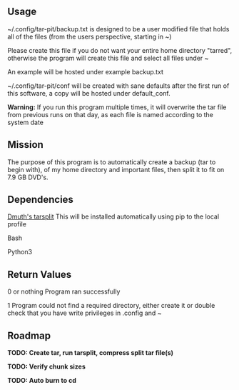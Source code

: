 Usage
--
~/.config/tar-pit/backup.txt is designed to be a user modified file that holds all of the files (from the users perspective, starting in ~)

Please create this file if you do not want your entire home directory "tarred", otherwise the program will create this file and select all files under ~

An example will be hosted under example backup.txt

~/.config/tar-pit/conf will be created with sane defaults after the first run of this software, a copy will be hosted under default_conf.

**Warning:** If you run this program multiple times, it will overwrite the tar file from previous runs on that day, as each file is named according to the system date



Mission
--
The purpose of this program is to automatically create a backup (tar to begin with), of my home directory and important files, then split it to fit on 7.9 GB DVD's.

Dependencies
--
[Dmuth's tarsplit](https://github.com/dmuth/tarsplit)
This will be installed automatically using pip to the local profile

Bash

Python3

Return Values
--

0 or nothing    Program ran successfully

1   Program could not find a required directory, either create it or double check that you have write
privileges in .config and ~



Roadmap
--

**TODO: Create tar, run tarsplit, compress split tar file(s)**

**TODO: Verify chunk sizes**

**TODO: Auto burn to cd**
